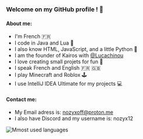 ### Welcome on my GitHub profile ! 🎊

#### About me:
* I'm French 🇫🇷
* I code in Java and Lua 🌙
* I also know HTML, JavaScript, and a little Python 🐍
* I am the founder of Kairos with [@Lucachinou](https://github.com/Lucachinou)
* I love creating small projets for fun 🌟
* I speak French and English 🇫🇷 🇬🇧
* I play Minecraft and Roblox 🕹️
* I use IntelliJ IDEA Ultimate for my projects 💻

#### Contact me:
* My Email adress is: [nozyxoff@proton.me](mailto:/nozyxoff@proton.me)
* I also have Discord and my username is: nozyx12

![Mmost used languages](https://github-readme-stats.vercel.app/api/top-langs/?username=nozyx12&theme=darcula)
